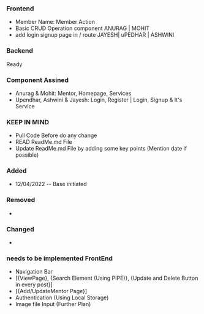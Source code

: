 ### Frontend

- Member Name: Member Action
- Basic CRUD Operation component ANURAG | MOHIT
- add login signup page in / route JAYESH| uPEDHAR | ASHWINI

### Backend

Ready

### Component Assined

- Anurag & Mohit: Mentor, Homepage, Services
- Upendhar, Ashwini & Jayesh: Login, Register | Login, Signup & It's Service

### KEEP IN MIND

- Pull Code Before do any change
- READ ReadMe.md File
- Update ReadMe.md File by adding some key points (Mention date if possible)

### Added

- 12/04/2022
  -- Base initiated

### Removed

-

### Changed

-

### needs to be implemented FrontEnd

- Navigation Bar
- [{ViewPage}, {Search Element (Using PIPE)}, {Update and Delete Button in every post}]
- [{Add/UpdateMentor Page}]
- Authentication (Using Local Storage)
- Image file Input (Further Plan)

